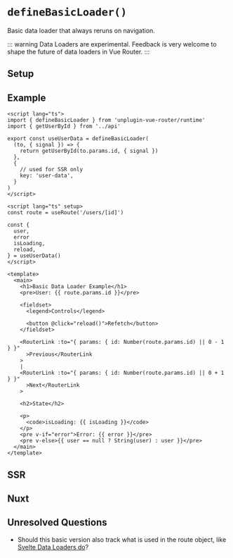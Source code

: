 # `defineBasicLoader()`

Basic data loader that always reruns on navigation.

::: warning
Data Loaders are experimental. Feedback is very welcome to shape the future of data loaders in Vue Router.
:::

## Setup

## Example

```vue
<script lang="ts">
import { defineBasicLoader } from 'unplugin-vue-router/runtime'
import { getUserById } from '../api'

export const useUserData = defineBasicLoader(
  (to, { signal }) => {
    return getUserById(to.params.id, { signal })
  },
  {
    // used for SSR only
    key: 'user-data',
  }
)
</script>

<script lang="ts" setup>
const route = useRoute('/users/[id]')

const {
  user,
  error
  isLoading,
  reload,
} = useUserData()
</script>

<template>
  <main>
    <h1>Basic Data Loader Example</h1>
    <pre>User: {{ route.params.id }}</pre>

    <fieldset>
      <legend>Controls</legend>

      <button @click="reload()">Refetch</button>
    </fieldset>

    <RouterLink :to="{ params: { id: Number(route.params.id) || 0 - 1 } }"
      >Previous</RouterLink
    >
    |
    <RouterLink :to="{ params: { id: Number(route.params.id) || 0 + 1 } }"
      >Next</RouterLink
    >

    <h2>State</h2>

    <p>
      <code>isLoading: {{ isLoading }}</code>
    </p>
    <pre v-if="error">Error: {{ error }}</pre>
    <pre v-else>{{ user == null ? String(user) : user }}</pre>
  </main>
</template>
```

## SSR

## Nuxt

## Unresolved Questions

- Should this basic version also track what is used in the route object, like [Svelte Data Loaders do](https://kit.svelte.dev/docs/load#rerunning-load-functions)?

